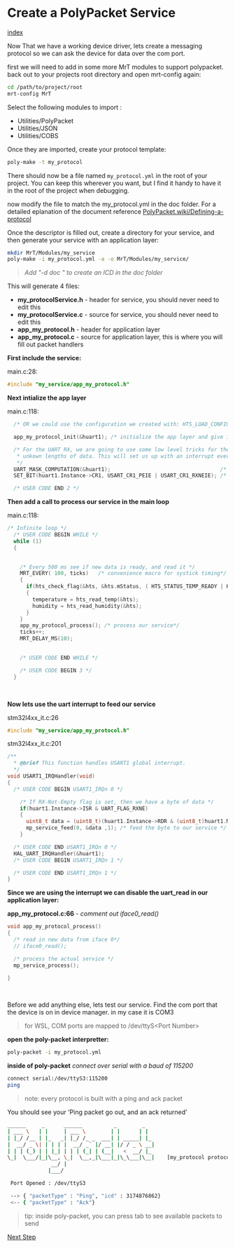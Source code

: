 

# Create a PolyPacket Service 
[index](../README.md)

Now That we have a working device driver, lets create a messaging protocol so we can ask the device for data over the com port. 

first we will need to add in some more MrT modules to support polypacket. back out to your projects root directory and open mrt-config again:

```bash
cd /path/to/project/root
mrt-config MrT
```

Select the following modules to import :
- Utilities/PolyPacket
- Utilities/JSON
- Utilities/COBS 

Once they are imported, create your protocol template:

```bash
poly-make -t my_protocol
```

There should now be a file named ```my_protocol.yml``` in the root of your project. You can keep this wherever you want, but I find it handy to have it in the root of the project when debugging. 


now modify the file to match the my_protocol.yml in the doc folder. For a detailed eplanation of the document reference [PolyPacket.wiki/Defining-a-protocol](https://github.com/up-rev/PolyPacket/wiki/Defining-a-Protocol)

Once the descriptor is filled out, create a directory for your service, and then generate your service with an application layer:

```bash
mkdir MrT/Modules/my_service
poly-make -i my_protocol.yml -a -o MrT/Modules/my_service/
```
>*Add "-d doc " to create an ICD in the doc folder*

This will generate 4 files: 
- **my_protocolService.h** - header for service, you should never need to edit this
- **my_protocolService.c** - source for service, you should never need to edit this
- **app_my_protocol.h** - header for application layer
- **app_my_protocol.c** - source for application layer, this is where you will fill out packet handlers

**First include the service:**

main.c:28:
```c
#include "my_service/app_my_protocol.h"
```

**Next intialize the app layer**

main.c:118:
```c
  /* OR we could use the configuration we created with: HTS_LOAD_CONFIG_AUTO_1HZ(&hts) */

  app_my_protocol_init(&huart1); /* initialize the app layer and give it a uart interface */

  /* For the UART RX, we are going to use some low level tricks for the stm32, because their HAL layer is not great at receiving
   * unkown lengths of data. This will set us up with an interrupt everytime a new byte comes in. its just cleaner and less hassle
   */
  UART_MASK_COMPUTATION(&huart1);									/* Sets Uart1's internal data mask based on STMCUBE configuration*/
  SET_BIT(huart1.Instance->CR1, USART_CR1_PEIE | USART_CR1_RXNEIE); /* Enable the interrupts for STM32 UART receive */

  /* USER CODE END 2 */
```

**Then add a call to process our service in the main loop**

main.c:118:
```c
/* Infinite loop */
  /* USER CODE BEGIN WHILE */
  while (1)
  {
    

    /* Every 500 ms see if new data is ready, and read it */
    MRT_EVERY( 100, ticks)   /* convenience macro for systick timing*/
    {
      if(hts_check_flag(&hts, &hts.mStatus, ( HTS_STATUS_TEMP_READY | HTS_STATUS_HUM_READY )  )) /*wait until both flags are set */
      {
        temperature = hts_read_temp(&hts);
        humidity = hts_read_humidity(&hts);
      } 
    }
    app_my_protocol_process(); /* process our service*/
    ticks++;
    MRT_DELAY_MS(10);
    

    /* USER CODE END WHILE */

    /* USER CODE BEGIN 3 */
  }
```
<br>

**Now lets use the uart interrupt to feed our service**

stm32l4xx_it.c:26
```c
#include "my_service/app_my_protocol.h"
```

stm32l4xx_it.c:201
```c
/**
  * @brief This function handles USART1 global interrupt.
  */
void USART1_IRQHandler(void)
{
  /* USER CODE BEGIN USART1_IRQn 0 */

    /* If RX-Not-Empty flag is set, then we have a byte of data */
    if(huart1.Instance->ISR & UART_FLAG_RXNE)
    {
      uint8_t data = (uint8_t)(huart1.Instance->RDR & (uint8_t)huart1.Mask); /* Mask Off Data */
      mp_service_feed(0, &data ,1); /* feed the byte to our service */
    }

  /* USER CODE END USART1_IRQn 0 */
  HAL_UART_IRQHandler(&huart1);
  /* USER CODE BEGIN USART1_IRQn 1 */

  /* USER CODE END USART1_IRQn 1 */
}
```

**Since we are using the interrupt we can disable the uart_read in our application layer:**

**app_my_protocol.c:66** - *comment out iface0_read()*
```c
void app_my_protocol_process()
{
  /* read in new data from iface 0*/
  // iface0_read();

  /* process the actual service */
  mp_service_process();

}
```


<br>


Before we add anything else, lets test our service. Find the com port that the device is on in device manager. in my case it is COM3

>for WSL, COM ports are mapped to /dev/ttyS\<Port Number>

**open the poly-packet interpretter:**
```bash
poly-packet -i my_protocol.yml 
```

**inside of poly-packet** *connect over serial with a baud of 115200*
```bash
connect serial:/dev/ttyS3:115200
ping
```
> note: every protocol is built with a ping and ack packet

You should see your 'Ping packet go out, and an ack returned'

```bash
______     _      ______          _        _   
| ___ \   | |     | ___ \        | |      | |  
| |_/ /__ | |_   _| |_/ /_ _  ___| | _____| |_ 
|  __/ _ \| | | | |  __/ _` |/ __| |/ / _ \ __|
| | | (_) | | |_| | | | (_| | (__|   <  __/ |_ 
\_|  \___/|_|\__, \_|  \__,_|\___|_|\_\___|\__|    [my_protocol protocol]
              __/ |                            
             |___/                             

 Port Opened : /dev/ttyS3

 --> { "packetType" : "Ping", "icd" : 3174876862}
 <-- { "packetType" : "Ack"}
```

>tip: inside poly-packet, you can press tab to see available packets to send

[Next Step](custom-proto.md)